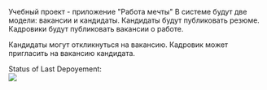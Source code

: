 Учебный проект - приложение "Работа мечты"
В системе будут две модели: вакансии и кандидаты. 
Кандидаты будут публиковать резюме. Кадровики будут публиковать вакансии о работе.

Кандидаты могут откликнуться на вакансию. Кадровик может пригласить на вакансию кандидата.

Status of Last Depoyement:<br>
<img src="https://github.com/DDavydov911/job4j_dreamjob/tree/master/.github/workflows/CI_of_DreamJob/badge.svg?branch=master"><br>
